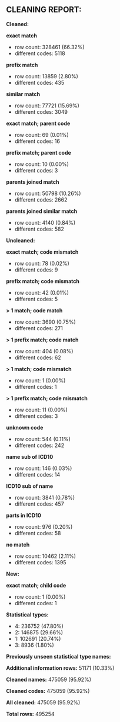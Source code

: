 ## CLEANING REPORT:


**Cleaned:**



**exact match**

* row count: 328461 (66.32%)
* different codes: 5118


**prefix match**

* row count: 13859 (2.80%)
* different codes: 435


**similar match**

* row count: 77721 (15.69%)
* different codes: 3049


**exact match; parent code**

* row count: 69 (0.01%)
* different codes: 16


**prefix match; parent code**

* row count: 10 (0.00%)
* different codes: 3


**parents joined match**

* row count: 50798 (10.26%)
* different codes: 2662


**parents joined similar match**

* row count: 4140 (0.84%)
* different codes: 582


**Uncleaned:**



**exact match; code mismatch**

* row count: 78 (0.02%)
* different codes: 9


**prefix match; code mismatch**

* row count: 42 (0.01%)
* different codes: 5


**> 1 match; code match**

* row count: 3690 (0.75%)
* different codes: 271


**> 1 prefix match; code match**

* row count: 404 (0.08%)
* different codes: 62


**> 1 match; code mismatch**

* row count: 1 (0.00%)
* different codes: 1


**> 1 prefix match; code mismatch**

* row count: 11 (0.00%)
* different codes: 3


**unknown code**

* row count: 544 (0.11%)
* different codes: 242


**name sub of ICD10**

* row count: 146 (0.03%)
* different codes: 14


**ICD10 sub of name**

* row count: 3841 (0.78%)
* different codes: 457


**parts in ICD10**

* row count: 976 (0.20%)
* different codes: 58


**no match**

* row count: 10462 (2.11%)
* different codes: 1395


**New:**



**exact match; child code**

* row count: 1 (0.00%)
* different codes: 1


**Statistical types:**

* 4: 236752 (47.80%)
* 2: 146875 (29.66%)
* 1: 102691 (20.74%)
* 3: 8936 (1.80%)


**Previously unseen statistical type names:**



**Additional information rows:** 51171 (10.33%)

**Cleaned names:** 475059 (95.92%)

**Cleaned codes:** 475059 (95.92%)

**All cleaned:** 475059 (95.92%)

**Total rows:** 495254
